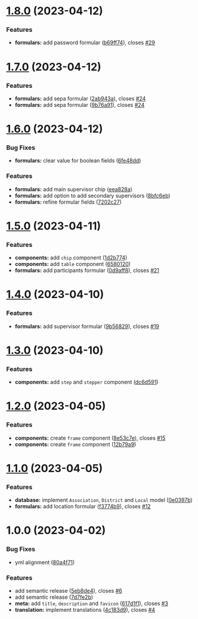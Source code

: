 # [1.8.0](https://github.com/fl0bauer/drlg-event-registration-form/compare/v1.7.0...v1.8.0) (2023-04-12)


### Features

* **formulars:** add password formular ([b69ff74](https://github.com/fl0bauer/drlg-event-registration-form/commit/b69ff74585bd6aed5858ad478c13d89439458df6)), closes [#29](https://github.com/fl0bauer/drlg-event-registration-form/issues/29)

# [1.7.0](https://github.com/fl0bauer/drlg-event-registration-form/compare/v1.6.0...v1.7.0) (2023-04-12)


### Features

* **formulars:** add sepa formular ([2ab943a](https://github.com/fl0bauer/drlg-event-registration-form/commit/2ab943a4358e0f41df056ad729144b12e5011e26)), closes [#24](https://github.com/fl0bauer/drlg-event-registration-form/issues/24)
* **formulars:** add sepa formular ([9b76a91](https://github.com/fl0bauer/drlg-event-registration-form/commit/9b76a916257b88a7947560aacf9a5d4c2483d0db)), closes [#24](https://github.com/fl0bauer/drlg-event-registration-form/issues/24)

# [1.6.0](https://github.com/fl0bauer/drlg-event-registration-form/compare/v1.5.0...v1.6.0) (2023-04-12)


### Bug Fixes

* **formulars:** clear value for boolean fields ([6fe48dd](https://github.com/fl0bauer/drlg-event-registration-form/commit/6fe48dd76489eba3ff2090e24d63591101b8b61a))


### Features

* **formulars:** add main supervisor chip ([eea828a](https://github.com/fl0bauer/drlg-event-registration-form/commit/eea828a471bbdb60b864e23b648ff8df816d0e1b))
* **formulars:** add option to add secondary supervisors ([8bfc6eb](https://github.com/fl0bauer/drlg-event-registration-form/commit/8bfc6ebbfd89fa0a12de26e722c67b4e4300c926))
* **formulars:** refine formular fields ([7202c27](https://github.com/fl0bauer/drlg-event-registration-form/commit/7202c27e8ccb1b81d5982bdebfce741bb3a3c6ec))

# [1.5.0](https://github.com/fl0bauer/drlg-event-registration-form/compare/v1.4.0...v1.5.0) (2023-04-11)


### Features

* **components:** add `chip` component ([1d2b774](https://github.com/fl0bauer/drlg-event-registration-form/commit/1d2b7745a57993ec9182ce41ecdb2e1d9c60ecbe))
* **components:** add `table` component ([6580120](https://github.com/fl0bauer/drlg-event-registration-form/commit/65801209e18791459090e96a20438c751706a5f3))
* **formulars:** add participants formular ([0d9aff8](https://github.com/fl0bauer/drlg-event-registration-form/commit/0d9aff805d5629f260155f7675b4b2ffad3f8058)), closes [#21](https://github.com/fl0bauer/drlg-event-registration-form/issues/21)

# [1.4.0](https://github.com/fl0bauer/drlg-event-registration-form/compare/v1.3.0...v1.4.0) (2023-04-10)


### Features

* **formulars:** add supervisor formular ([9b56829](https://github.com/fl0bauer/drlg-event-registration-form/commit/9b5682976ba9c1f33b49b36b8114742c2137d79a)), closes [#19](https://github.com/fl0bauer/drlg-event-registration-form/issues/19)

# [1.3.0](https://github.com/fl0bauer/drlg-event-registration-form/compare/v1.2.0...v1.3.0) (2023-04-10)


### Features

* **components:** add `step` and `stepper` component ([dc6d591](https://github.com/fl0bauer/drlg-event-registration-form/commit/dc6d591f07d0c4e9200aba6230a5efc9e8d56472))

# [1.2.0](https://github.com/fl0bauer/drlg-event-registration-form/compare/v1.1.0...v1.2.0) (2023-04-05)


### Features

* **components:** create `frame` component ([8e53c7e](https://github.com/fl0bauer/drlg-event-registration-form/commit/8e53c7ef016db7194ec0b94dca4b972eae683fca)), closes [#15](https://github.com/fl0bauer/drlg-event-registration-form/issues/15)
* **components:** create `frame` component ([12b79a9](https://github.com/fl0bauer/drlg-event-registration-form/commit/12b79a9f298f1fd203d929ea21486e7a4a68842e))

# [1.1.0](https://github.com/fl0bauer/drlg-event-registration-form/compare/v1.0.0...v1.1.0) (2023-04-05)


### Features

* **database:** implement `Association`, `District` and `Local` model ([0e0397b](https://github.com/fl0bauer/drlg-event-registration-form/commit/0e0397b4657ab0f780aec15f3ee8b49cc3558905))
* **formulars:** add location formular ([f3774b9](https://github.com/fl0bauer/drlg-event-registration-form/commit/f3774b94ce3af08ee6ab5c35a8b7c3c36a0e062d)), closes [#12](https://github.com/fl0bauer/drlg-event-registration-form/issues/12)

# 1.0.0 (2023-04-02)


### Bug Fixes

* yml alignment ([80a4f71](https://github.com/fl0bauer/drlg-event-registration-form/commit/80a4f71830d1e63c9fe6bbfce7210a8ecbbad294))


### Features

* add semantic release ([5eb8de4](https://github.com/fl0bauer/drlg-event-registration-form/commit/5eb8de4e2aaed1e3152dc7a827973d3353b94b1f)), closes [#6](https://github.com/fl0bauer/drlg-event-registration-form/issues/6)
* add semantic release ([7d7fe2b](https://github.com/fl0bauer/drlg-event-registration-form/commit/7d7fe2b3a2eb403305dc2b636d5d957fdcb17a21))
* **meta:** add `title`, `description` and `favicon` ([617d1f1](https://github.com/fl0bauer/drlg-event-registration-form/commit/617d1f1a2f7b0a1f3c645876a38c5223fc5d5fed)), closes [#3](https://github.com/fl0bauer/drlg-event-registration-form/issues/3)
* **translation:** implement translations ([4c183d9](https://github.com/fl0bauer/drlg-event-registration-form/commit/4c183d99a557bbb9c1fddaa6893d1248df3bdb9d)), closes [#4](https://github.com/fl0bauer/drlg-event-registration-form/issues/4)
